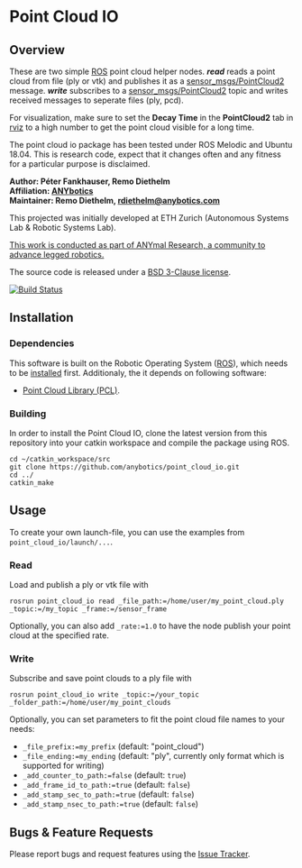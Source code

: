 Point Cloud IO
======================

Overview
---------------

These are two simple [ROS] point cloud helper nodes. **_read_** reads a point cloud from file (ply or vtk) and publishes it as a [sensor_msgs/PointCloud2] message. **_write_** subscribes to a [sensor_msgs/PointCloud2] topic and writes received messages to seperate files (ply, pcd).

For visualization, make sure to set the **Decay Time** in the **PointCloud2** tab in [rviz] to a high number to get the point cloud visible for a long time.

The point cloud io package has been tested under ROS Melodic and Ubuntu 18.04. This is research code, expect that it changes often and any fitness for a particular purpose is disclaimed.

**Author: Péter Fankhauser, Remo Diethelm<br />
Affiliation: [ANYbotics](https://www.anybotics.com/)<br />
Maintainer: Remo Diethelm, rdiethelm@anybotics.com<br />**

This projected was initially developed at ETH Zurich (Autonomous Systems Lab & Robotic Systems Lab).

[This work is conducted as part of ANYmal Research, a community to advance legged robotics.](https://www.anymal-research.org/)

The source code is released under a [BSD 3-Clause license](LICENSE).

[![Build Status](https://ci.leggedrobotics.com/buildStatus/icon?job=github_anybotics/point_cloud_io/master)](https://ci.leggedrobotics.com/job/github_anybotics/job/point_cloud_io/job/master/)

Installation
------------

### Dependencies

This software is built on the Robotic Operating System ([ROS]), which needs to be [installed](http://wiki.ros.org) first. Additionaly, the it depends on following software:

- [Point Cloud Library (PCL)](http://pointclouds.org/).


### Building

In order to install the Point Cloud IO, clone the latest version from this repository into your catkin workspace and compile the package using ROS.

    cd ~/catkin_workspace/src
    git clone https://github.com/anybotics/point_cloud_io.git
    cd ../
    catkin_make


Usage
------------

To create your own launch-file, you can use the examples from `point_cloud_io/launch/...`.


### Read

Load and publish a ply or vtk file with

    rosrun point_cloud_io read _file_path:=/home/user/my_point_cloud.ply _topic:=/my_topic _frame:=/sensor_frame

Optionally, you can also add `_rate:=1.0` to have the node publish your point cloud at the specified rate.


### Write

Subscribe and save point clouds to a ply file with

    rosrun point_cloud_io write _topic:=/your_topic _folder_path:=/home/user/my_point_clouds

Optionally, you can set parameters to fit the point cloud file names to your needs:

- `_file_prefix:=my_prefix` (default: "point_cloud")
- `_file_ending:=my_ending` (default: "ply", currently only format which is supported for writing)
- `_add_counter_to_path:=false` (default: `true`)
- `_add_frame_id_to_path:=true` (default: `false`)
- `_add_stamp_sec_to_path:=true` (default: `false`)
- `_add_stamp_nsec_to_path:=true` (default: `false`)


Bugs & Feature Requests
------------

Please report bugs and request features using the [Issue Tracker](https://github.com/anybotics/point_cloud_io/issues).


[ROS]: http://www.ros.org
[rviz]: http://wiki.ros.org/rviz
[sensor_msgs/PointCloud2]: http://docs.ros.org/api/sensor_msgs/html/msg/PointCloud2.html
